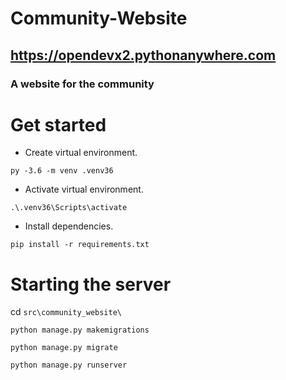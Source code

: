 # Community-Website
## <a href="https://opendevx2.pythonanywhere.com/">https://opendevx2.pythonanywhere.com</a>
### A website for the community

# Get started

* Create virtual environment.

`py -3.6 -m venv .venv36`

* Activate virtual environment.

`.\.venv36\Scripts\activate`

* Install dependencies.

`pip install -r requirements.txt`

# Starting the server
cd `src\community_website\`

`python manage.py makemigrations`

`python manage.py migrate`

`python manage.py runserver`


